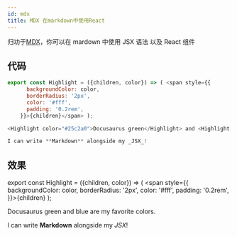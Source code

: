 ```yaml
---
id: mdx
title: MDX 在markdown中使用React
---
```


归功于[MDX](https://mdxjs.com/)，你可以在 mardown 中使用 JSX 语法 以及 React 组件

## 代码

```javascript
export const Highlight = ({children, color}) => ( <span style={{
      backgroundColor: color,
      borderRadius: '2px',
      color: '#fff',
      padding: '0.2rem',
    }}>{children}</span> );

<Highlight color="#25c2a0">Docusaurus green</Highlight> and <Highlight color="#1877F2">Facebook blue</Highlight> are my favorite colors.

I can write **Markdown** alongside my _JSX_!
```

## 效果

export const Highlight = ({children, color}) => ( <span style={{
      backgroundColor: color,
      borderRadius: '2px',
      color: '#fff',
      padding: '0.2rem',
    }}>{children}</span> );

<Highlight color="#25c2a0">Docusaurus green</Highlight> and <Highlight color="#1877F2"> blue</Highlight> are my favorite colors.

I can write **Markdown** alongside my _JSX_!
